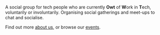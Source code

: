 A social group for tech people who are currently **Owt** of **W**ork in
**T**ech, voluntarily or involuntarily. Organising social gatherings and
meet-ups to chat and socialise.

Find out more [about us](/about), or browse our [events](/events).
